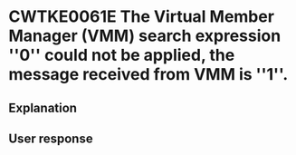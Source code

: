 # CWTKE0061E The Virtual Member Manager (VMM) search expression ''0'' could not be applied, the message received from VMM is ''1''.

## Explanation

## User response